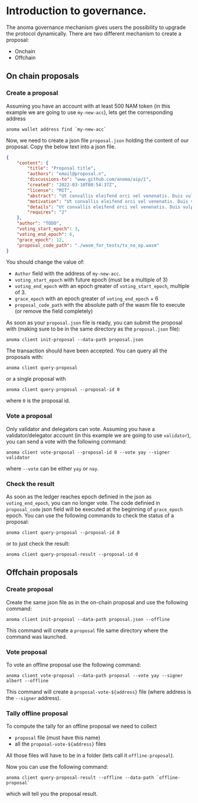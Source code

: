 # Introduction to governance.

The anoma governance mechanism gives users the possibility to upgrade the protocol dynamically.
There are two different mechanism to create a proposal:
- Onchain
- Offchain

## On chain proposals

### Create a proposal

Assuming you have an account with at least 500 NAM token (in this example we are going to use `my-new-acc`), lets get the corresponding address

```shell
anoma wallet address find `my-new-acc`
```

Now, we need to create a json file `proposal.json` holding the content of our proposal. Copy the below text into a json file.

```json
{
    "content": {
        "title": "Proposal title",
        "authors": "email@proposal.n",
        "discussions-to": "www.github.com/anoma/aip/1",
        "created": "2022-03-10T08:54:37Z",
        "license": "MIT",
        "abstract": "Ut convallis eleifend orci vel venenatis. Duis vulputate metus in lacus sollicitudin vestibulum. Suspendisse vel velit ac est consectetur feugiat nec ac urna. Ut faucibus ex nec dictum fermentum. Morbi aliquet purus at sollicitudin ultrices. Quisque viverra varius cursus. Praesent sed mauris gravida, pharetra turpis non, gravida eros. Nullam sed ex justo. Ut at placerat ipsum, sit amet rhoncus libero. Sed blandit non purus non suscipit. Phasellus sed quam nec augue bibendum bibendum ut vitae urna. Sed odio diam, ornare nec sapien eget, congue viverra enim.",
        "motivation": "Ut convallis eleifend orci vel venenatis. Duis vulputate metus in lacus sollicitudin vestibulum. Suspendisse vel velit ac est consectetur feugiat nec ac urna. Ut faucibus ex nec dictum fermentum. Morbi aliquet purus at sollicitudin ultrices.",
        "details": "Ut convallis eleifend orci vel venenatis. Duis vulputate metus in lacus sollicitudin vestibulum. Suspendisse vel velit ac est consectetur feugiat nec ac urna. Ut faucibus ex nec dictum fermentum. Morbi aliquet purus at sollicitudin ultrices. Quisque viverra varius cursus. Praesent sed mauris gravida, pharetra turpis non, gravida eros.",
        "requires": "2"
    },
    "author": "TODO",
    "voting_start_epoch": 3,
    "voting_end_epoch": 6,
    "grace_epoch": 12,
    "proposal_code_path": "./wasm_for_tests/tx_no_op.wasm"
}
```
You should change the value of:
- `Author` field with the address of `my-new-acc`.
- `voting_start_epoch` with future epoch (must be a multiple of 3)
- `voting_end_epoch` with an epoch greater of `voting_start_epoch`, multiple of 3.
- `grace_epoch` with an epoch greater of `voting_end_epoch` + 6
- `proposal_code_path` with the absolute path of the wasm file to execute (or remove the field completely)

As soon as your `proposal.json` file is ready, you can submit the proposal with (making sure to be in the same directory as the `proposal.json` file):

```shell
anoma client init-proposal --data-path proposal.json 
```

The transaction should have been accepted. You can query all the proposals with:

```shell
anoma client query-proposal
```

or a single proposal with
```shell
anoma client query-proposal --proposal-id 0
```

where `0` is the proposal id.

### Vote a proposal

Only validator and delegators can vote. Assuming you have a validator/delegator account (in this example we are going to use `validator`), you can send a vote with the following command:

```shell
anoma client vote-proposal --proposal-id 0 --vote yay --signer validator
```

where `--vote` can be either `yay` or `nay`.

### Check the result

As soon as the ledger reaches epoch definied in the json as `voting_end_epoch`, you can no longer vote. The code definied in `proposal_code` json field will be executed at the beginning of `grace_epoch` epoch. You can use the following commands to check the status of a proposal:

```shell
anoma client query-proposal --proposal-id 0
```

or to just check the result:

```shell
anoma client query-proposal-result --proposal-id 0
```

## Offchain proposals

### Create proposal

Create the same json file as in the on-chain proposal and use the following command:

```shell
anoma client init-proposal --data-path proposal.json --offline
```

This command will create a `proposal` file same directory where the command was launched.

### Vote proposal

To vote an offline proposal use the following command:
```shell
anoma client vote-proposal --data-path proposal --vote yay --signer albert --offline
```

This command will create a `proposal-vote-${address}` file (where address is the `--signer` address).

### Tally offline proposal

To compute the tally for an offline proposal we need to collect
- `proposal` file (must have this name)
- all the `proposal-vote-${address}` files

All those files will have to be in a folder (lets call it `offline-proposal`).

Now you can use the following command:
```shell
anoma client query-proposal-result --offline --data-path `offline-proposal`
```

which will tell you the proposal result.